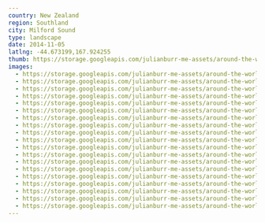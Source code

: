 ```yaml
---
country: New Zealand
region: Southland
city: Milford Sound
type: landscape
date: 2014-11-05
latlng: -44.673199,167.924255
thumb: https://storage.googleapis.com/julianburr-me-assets/around-the-world/new-zealand/milford-sound/IMG_8115--thumb.JPG
images:
  - https://storage.googleapis.com/julianburr-me-assets/around-the-world/new-zealand/milford-sound/IMG_8230.JPG
  - https://storage.googleapis.com/julianburr-me-assets/around-the-world/new-zealand/milford-sound/IMG_8111.JPG
  - https://storage.googleapis.com/julianburr-me-assets/around-the-world/new-zealand/milford-sound/IMG_8194.JPG
  - https://storage.googleapis.com/julianburr-me-assets/around-the-world/new-zealand/milford-sound/IMG_8227.JPG
  - https://storage.googleapis.com/julianburr-me-assets/around-the-world/new-zealand/milford-sound/IMG_8093.JPG
  - https://storage.googleapis.com/julianburr-me-assets/around-the-world/new-zealand/milford-sound/IMG_8057.JPG
  - https://storage.googleapis.com/julianburr-me-assets/around-the-world/new-zealand/milford-sound/IMG_8144.JPG
  - https://storage.googleapis.com/julianburr-me-assets/around-the-world/new-zealand/milford-sound/IMG_8183.JPG
  - https://storage.googleapis.com/julianburr-me-assets/around-the-world/new-zealand/milford-sound/IMG_8081.JPG
  - https://storage.googleapis.com/julianburr-me-assets/around-the-world/new-zealand/milford-sound/IMG_8059.JPG
  - https://storage.googleapis.com/julianburr-me-assets/around-the-world/new-zealand/milford-sound/IMG_8158.JPG
  - https://storage.googleapis.com/julianburr-me-assets/around-the-world/new-zealand/milford-sound/IMG_8189.JPG
  - https://storage.googleapis.com/julianburr-me-assets/around-the-world/new-zealand/milford-sound/IMG_8132.JPG
  - https://storage.googleapis.com/julianburr-me-assets/around-the-world/new-zealand/milford-sound/IMG_8192.JPG
  - https://storage.googleapis.com/julianburr-me-assets/around-the-world/new-zealand/milford-sound/IMG_8121.JPG
  - https://storage.googleapis.com/julianburr-me-assets/around-the-world/new-zealand/milford-sound/IMG_8235.JPG
  - https://storage.googleapis.com/julianburr-me-assets/around-the-world/new-zealand/milford-sound/IMG_8099.JPG
  - https://storage.googleapis.com/julianburr-me-assets/around-the-world/new-zealand/milford-sound/IMG_8115.JPG
  - https://storage.googleapis.com/julianburr-me-assets/around-the-world/new-zealand/milford-sound/IMG_8054.JPG
---
```

